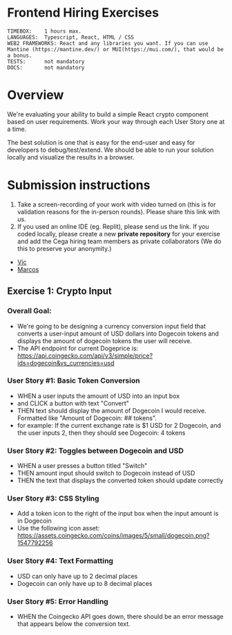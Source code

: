 # Frontend Hiring Exercises

```
TIMEBOX:    1 hours max.
LANGUAGES:  Typescript, React, HTML / CSS
WEB2 FRAMEWORKS: React and any libraries you want. If you can use Mantine (https://mantine.dev/) or MUI(https://mui.com/), that would be a bonus.
TESTS:      not mandatory
DOCS:       not mandatory
```

# Overview
We're evaluating your ability to build a simple React crypto component based on user requirements. Work your way through each User Story one at a time.

The best solution is one that is easy for the end-user and easy for developers to debug/test/extend. We should be able to run your solution locally and visualize the results in a browser.

# Submission instructions
1. Take a screen-recording of your work with video turned on (this is for validation reasons for the in-person rounds). Please share this link with us.
2. If you used an online IDE (eg. Replit), please send us the link. If you coded locally, please create a new **private repository** for your exercise and add the Cega hiring team members as private collaborators (We do this to preserve your anonymity.)
  * [Vic](https://github.com/vizhang)
  * [Marcos](https://github.com/marcossilvabr)


## Exercise 1: Crypto Input
### Overall Goal:
* We're going to be designing a currency conversion input field that converts a user-input amount of USD dollars into Dogecoin tokens and displays the amount of dogecoin tokens the user will receive.
* The API endpoint for current Dogeprice is: https://api.coingecko.com/api/v3/simple/price?ids=dogecoin&vs_currencies=usd

### User Story #1: Basic Token Conversion
* WHEN a user inputs the amount of USD into an input box
* and CLICK a button with text "Convert"
* THEN text should display the amount of Dogecoin I would receive. Formatted like "Amount of Dogecoin: ## tokens".
* for example: If the current exchange rate is $1 USD for 2 Dogecoin, and the user inputs 2, then they should see Dogecoin: 4 tokens

### User Story #2: Toggles between Dogecoin and USD
* WHEN a user presses a button titled "Switch"
* THEN amount input should switch to Dogecoin instead of USD
* THEN the text that displays the converted token should update correctly

### User Story #3: CSS Styling
* Add a token icon to the right of the input box when the input amount is in Dogecoin
* Use the following icon asset: https://assets.coingecko.com/coins/images/5/small/dogecoin.png?1547792256

### User Story #4: Text Formatting
* USD can only have up to 2 decimal places
* Dogecoin can only have up to 8 decimal places

### User Story #5: Error Handling
* WHEN the Coingecko API goes down, there should be an error message that appears below the conversion text.

